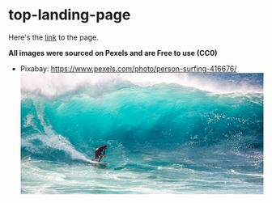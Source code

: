 # top-landing-page

Here's the [link](https://tkdblake93.github.io/top-landing-page/) to the page.

**All images were sourced on Pexels and are Free to use (CC0)**

- Pixabay: https://www.pexels.com/photo/person-surfing-416676/
  ![Pixabay: surfing](https://github.com/tkdblake93/top-landing-page/blob/master/assets/images/hero-image.jpg)

